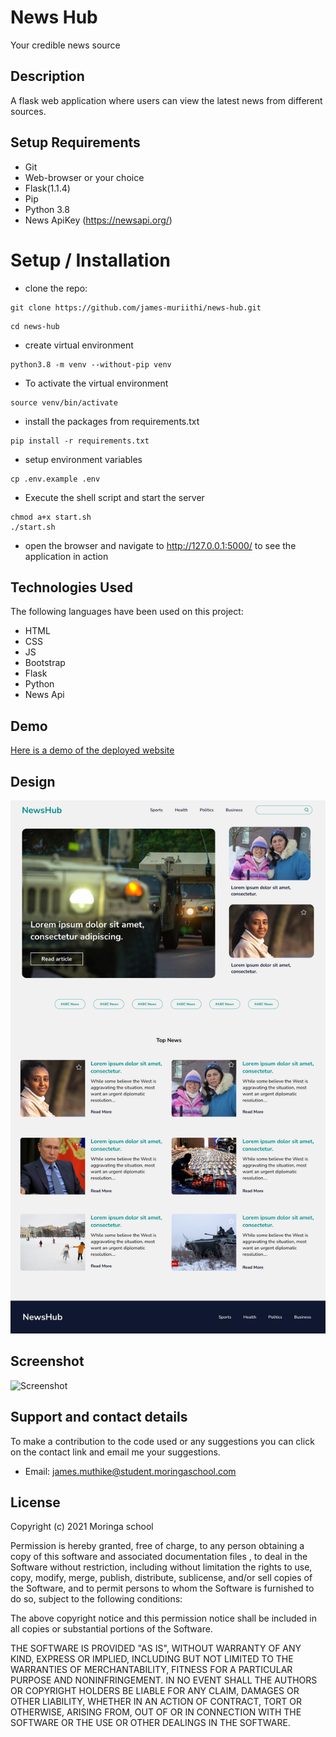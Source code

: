 # News Hub
Your credible news source

## Description
A flask web application where users can view the latest news from different sources.

## Setup Requirements
* Git
* Web-browser or your choice
* Flask(1.1.4)
* Pip
* Python 3.8
* News ApiKey (https://newsapi.org/)

# Setup / Installation
* clone the repo:

```shell
git clone https://github.com/james-muriithi/news-hub.git
```

```shell
cd news-hub
```
* create virtual environment 
```shell
python3.8 -m venv --without-pip venv
```

* To activate the virtual environment
```shell
source venv/bin/activate
```

* install the packages from requirements.txt
```shell
pip install -r requirements.txt 
```

* setup environment variables
```shell
cp .env.example .env
```
* Execute the shell script and start the server
```shell
chmod a+x start.sh
./start.sh
```
* open the browser and navigate to http://127.0.0.1:5000/ to see the application in action

## Technologies Used
The following languages have been used on this project:

* HTML
* CSS
* JS
* Bootstrap
* Flask
* Python
* News Api

## Demo
[Here is a demo of the deployed website](https://news-hub-254.herokuapp.com/)

## Design
![Design](./screenshots/design.png)

## Screenshot
![Screenshot](./screenshots/screenshot.png)

## Support and contact details
To make a contribution to the code used or any suggestions you can click on the contact link and email me your suggestions.

- Email: james.muthike@student.moringaschool.com

## License

Copyright (c) 2021 Moringa school

Permission is hereby granted, free of charge, to any person obtaining a copy
of this software and associated documentation files , to deal
in the Software without restriction, including without limitation the rights
to use, copy, modify, merge, publish, distribute, sublicense, and/or sell
copies of the Software, and to permit persons to whom the Software is
furnished to do so, subject to the following conditions:

The above copyright notice and this permission notice shall be included in all
copies or substantial portions of the Software.

THE SOFTWARE IS PROVIDED "AS IS", WITHOUT WARRANTY OF ANY KIND, EXPRESS OR
IMPLIED, INCLUDING BUT NOT LIMITED TO THE WARRANTIES OF MERCHANTABILITY,
FITNESS FOR A PARTICULAR PURPOSE AND NONINFRINGEMENT. IN NO EVENT SHALL THE
AUTHORS OR COPYRIGHT HOLDERS BE LIABLE FOR ANY CLAIM, DAMAGES OR OTHER
LIABILITY, WHETHER IN AN ACTION OF CONTRACT, TORT OR OTHERWISE, ARISING FROM,
OUT OF OR IN CONNECTION WITH THE SOFTWARE OR THE USE OR OTHER DEALINGS IN THE
SOFTWARE.
